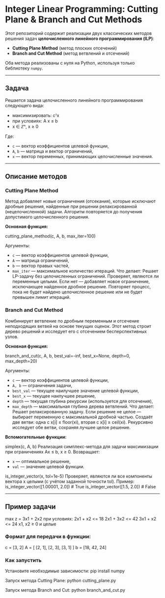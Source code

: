 # Integer Linear Programming: Cutting Plane & Branch and Cut Methods

Этот репозиторий содержит реализации двух классических методов решения задач **целочисленного линейного программирования (ILP)**:

- **Cutting Plane Method** (метод плоских отсечений)
- **Branch and Cut Method** (метод ветвлений и отсечений)

Оба метода реализованы с нуля на Python, используя только библиотеку `numpy`.

---

## Задача

Решается задача целочисленного линейного программирования следующего вида:


- максимизировать: cᵀx
- при условиях: A x ≤ b
- x ∈ ℤⁿ, x ≥ 0

Где:
- `c` — вектор коэффициентов целевой функции,
- `A`, `b` — матрица и вектор ограничений,
- `x` — вектор переменных, принимающих целочисленные значения.

---

## Описание методов

### Cutting Plane Method

Метод добавляет новые ограничения (отсекания), которые исключают дробные решения, найденные при решении релаксированной (нецелочисленной) задачи. Алгоритм повторяется до получения допустимого целочисленного решения.

**Основная функция:**


cutting_plane_method(c, A, b, max_iter=100)

Аргументы:
- `c` — вектор коэффициентов целевой функции,
- `A` — матрица ограничений,
- `b` — вектор правых частей,
- `max_iter` — максимальное количество итераций.
Что делает:
Решает LP-задачу без целочисленных ограничений.
Проверяет, являются ли переменные целыми.
Если нет — добавляет новое ограничение, исключающее найденное дробное решение.
Повторяет процесс, пока не будет найдено целочисленное решение или не будет превышен лимит итераций.

### Branch and Cut Method

Комбинирует ветвление по дробным переменным и отсечение неподходящих ветвей на основе текущих оценок. Этот метод строит дерево решений и исследует его с отсечением бесперспективных узлов.

**Основная функция:**


branch_and_cut(c, A, b, best_val=-inf, best_x=None, depth=0, max_depth=20)

Аргументы:
- `c` — вектор коэффициентов целевой функции,
- `A, b` — ограничения задачи,
- `best_val` — текущее наилучшее значение целевой функции,
- `best_x` — текущее наилучшее решение,
- `depth` — текущая глубина рекурсии (используется для отсечения),
- `max_depth` — максимальная глубина дерева ветвлений.
Что делает:
Решает релаксированную задачу.
Если решение не целое — выбирает переменную с максимальной дробной частью.
Создаёт две ветви: одна с x[i] ≤ floor(xi), вторая с x[i] ≥ ceil(xi).
Рекурсивно исследует обе ветви, сохраняя лучшее целое решение.

**Вспомогательные функции:**


simplex(c, A, b)
Реализация симплекс-метода для задачи максимизации при ограничениях Ax ≤ b, x ≥ 0.
Возвращает:
- `x` — оптимальное решение,
- `val` — значение целевой функции.

is_integer_vector(x, tol=1e-5)
Проверяет, являются ли все компоненты вектора x целыми (с учётом заданной точности tol).
Пример:
is_integer_vector([1.00001, 2.0])  # True
is_integer_vector([1.5, 2.0])      # False

---

## Пример задачи
max z = 3x1 + 2x2
при условиях:
2x1 + x2 <= 18
2x1 + 3x2 <= 42
3x1 + x2 <= 24
x1, x2 ≥ 0 и целые

### Формат для передачи в функции:
c = [3, 2]
A = [ 
    [2, 1],
    [2, 3],
    [3, 1]
]
b = [18, 42, 24]


### Как запустить
Установите необходимые зависимости:
pip install numpy

Запуск метода Cutting Plane:
python cutting_plane.py

Запуск метода Branch and Cut:
python branch_and_cut.py
